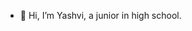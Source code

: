 - 👋 Hi, I’m Yashvi, a junior in high school.


<!---
yashV131/yashV131 is a ✨ special ✨ repository because its `README.md` (this file) appears on your GitHub profile.
You can click the Preview link to take a look at your changes.
--->
